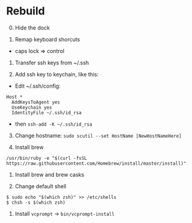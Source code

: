# Rebuild

0. Hide the dock

1. Remap keyboard shorcuts
- caps lock => control

1. Transfer ssh keys from ~/.ssh

2. Add ssh key to keychain, like this:
- Edit ~/.ssh/config:
```
Host *
  AddKeysToAgent yes
  UseKeychain yes
  IdentityFile ~/.ssh/id_rsa
```
- then `ssh-add -K ~/.ssh/id_rsa`

3. Change hostname: `sudo scutil --set HostName [NewHostNameHere]`

5. Install brew
```
/usr/bin/ruby -e "$(curl -fsSL https://raw.githubusercontent.com/Homebrew/install/master/install)"
```

1. Install brew and brew casks

4. Change default shell
```
$ sudo echo "$(which zsh)" >> /etc/shells
$ chsh -s $(which zsh)
```

1. Install `vcprompt` -> `bin/vcprompt-install`


